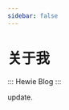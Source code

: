 ```yaml
---
sidebar: false
---
```

# 关于我 <Badge text="beta" type="warn"/> <Badge text="0.10.1+"/>
::: 
Hewie Blog 
:::

update.

